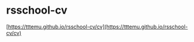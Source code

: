 # rsschool-cv

[https://tttemu.github.io/rsschool-cv/cv](https://tttemu.github.io/rsschool-cv/cv)



